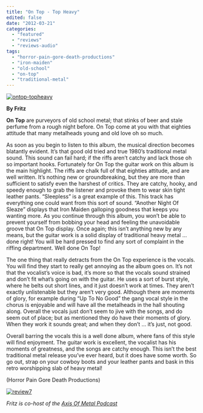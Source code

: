 ```yaml
---
title: "On Top - Top Heavy"
edited: false
date: "2012-03-21"
categories:
  - "featured"
  - "reviews"
  - "reviews-audio"
tags:
  - "horror-pain-gore-death-productions"
  - "iron-maiden"
  - "old-school"
  - "on-top"
  - "traditional-metal"
---
```


[![](http://www.hellbound.ca/wp-content/uploads/2012/03/ontop-topheavy.jpg "ontop-topheavy")](http://www.hellbound.ca/wp-content/uploads/2012/03/ontop-topheavy.jpg)

**By Fritz**

**On Top** are purveyors of old school metal; that stinks of beer and stale perfume from a rough night before. On Top come at you with that eighties attitude that many metalheads young and old love oh so much.

As soon as you begin to listen to this album, the musical direction becomes blatantly evident. It’s that good old tried and true 1980’s traditional metal sound. This sound can fail hard; if the riffs aren’t catchy and lack those oh so important hooks. Fortunately for On Top the guitar work on this album is the main highlight. The riffs are chalk full of that eighties attitude, and are well written. It’s nothing new or groundbreaking, but they are more than sufficient to satisfy even the harshest of critics. They are catchy, hooky, and speedy enough to grab the listener and provoke them to wear skin tight leather pants. “Sleepless” is a great example of this. This track has everything one could want from this sort of sound. “Another Night Of Sleaze” displays that Iron Maiden galloping goodness that keeps you wanting more. As you continue through this album, you won’t be able to prevent yourself from bobbing your head and feeling the unavoidable groove that On Top display. Once again; this isn’t anything new by any means, but the guitar work is a solid display of traditional heavy metal … done right! You will be hard pressed to find any sort of complaint in the riffing department. Well done On Top!

The one thing that really detracts from the On Top experience is the vocals. You will find they start to really get annoying as the album goes on. It’s not that the vocalist’s voice is bad, it’s more so that the vocals sound strained and don’t fit what’s going on with the guitar. He uses a sort of burst style, where he belts out short lines, and it just doesn’t work at times. They aren’t exactly unlistenable but they aren’t very good. Although there are moments of glory, for example during “Up To No Good” the gang vocal style in the chorus is enjoyable and will have all the metalheads in the hall shouting along. Overall the vocals just don’t seem to jive with the songs, and do seem out of place; but as mentioned they do have their moments of glory. When they work it sounds great; and when they don’t … it’s just, not good.

Overall barring the vocals this is a well done album, where fans of this style will find enjoyment. The guitar work is excellent, the vocalist has his moments of greatness, and the songs are catchy enough. This isn’t the best traditional metal release you’ve ever heard, but it does have some worth. So go out, strap on your cowboy boots and your leather pants and bask in this retro worshipping slab of heavy metal!

(Horror Pain Gore Death Productions)

[![](http://www.hellbound.ca/wp-content/uploads/2009/07/review72.png "review7")](http://www.hellbound.ca/wp-content/uploads/2009/07/review72.png)

_Fritz is co-host of the [Axis Of Metal Podcast](http://www.axisofmetal.com/)_

